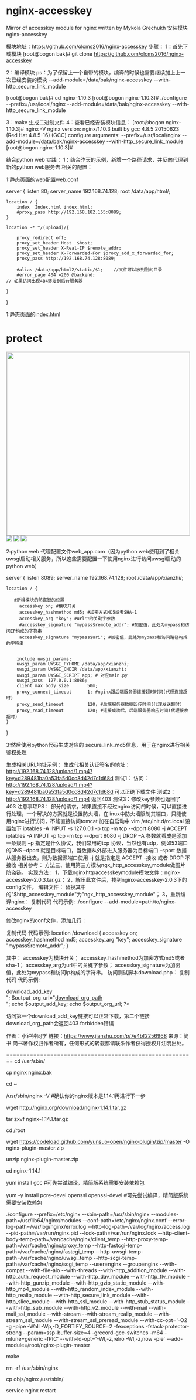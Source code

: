 # nginx-accesskey
Mirror of accesskey module for nginx written by Mykola Grechukh
安装模块nginx-accesskey

模块地址：https://github.com/olcms2016/nginx-accesskey
步骤：
1：首先下载模块
[root@bogon bak]# git clone https://github.com/olcms2016/nginx-accesskey

2：编译模块
ps：为了保留上一个自带的模块，编译的时候也需要继续加上上一次已经安装的模块
--add-module=/data/bak/nginx-accesskey --with-http_secure_link_module

[root@bogon bak]# cd nginx-1.10.3
[root@bogon nginx-1.10.3]# ./configure --prefix=/usr/local/nginx  --add-module=/data/bak/nginx-accesskey --with-http_secure_link_module

3：make 生成二进制文件
4：查看已经安装模块信息：
[root@bogon nginx-1.10.3]# nginx -V
nginx version: nginx/1.10.3
built by gcc 4.8.5 20150623 (Red Hat 4.8.5-16) (GCC) 
configure arguments: --prefix=/usr/local/nginx --add-module=/data/bak/nginx-accesskey --with-http_secure_link_module
[root@bogon nginx-1.10.3]# 

结合python web 实践：
1：结合昨天的示例，新增一个路径请求，并反向代理到新的python web服务去
相关的配置：

1:静态页面的web配置web.conf

server {
    listen 80;
    server_name 192.168.74.128;
    root /data/app/html/;
        
    location / {
        index  Index.html index.html;
        #proxy_pass http://192.168.182.155:8089;
    }
    
    location ~* ^/(upload)/{
    
        proxy_redirect off;
        proxy_set_header Host  $host;
        proxy_set_header X-Real-IP $remote_addr;
        proxy_set_header X-Forwarded-For $proxy_add_x_forwarded_for;
        proxy_pass http://192.168.74.128:8089;
        
        #alias /data/app/html2/static/$1;    //文件可以放到别的目录
        #error_page 404 =200 @backend;                                         // 如果访问出现404转发到后台服务器
        
    }
}


1:静态页面的index.html

<html>
<head>
<title>protect</title>

<head>
</body>

<h1>protect</h1>
<div style="width:500px; height: 500px; border: 1px solid #ccc;">
    <img style="width:500px; height: 500px; border: 1px solid #ccc;" src='../upload/0.jpeg'>
       
</div>


<img src='/static/001.txt'>
<img src='/upload/1.mp4'>

<img src='/static/s.png'>

</body>
</html>


2:python web 代理配置文件web_app.com（因为python web使用到了相关uwsgi启动相关服务，所以这些需要配置一下使用nginx进行访问uwsgi启动的python web）

server {
    listen 8089;
    server_name 192.168.74.128;
    root /data/app/xianzhi/;
        
    location / {

       #新增模块的防盗链的位置
         accesskey on; #模块开关
         accesskey_hashmethod md5; #加密方式MD5或者SHA-1
         accesskey_arg "key"; #url中的关键字参数
         #accesskey_signature "mypass$remote_addr"; #加密值，此处为mypass和访问IP构成的字符串
         accesskey_signature "mypass$uri"; #加密值，此处为mypass和访问路径构成的字符串
       
        
        include uwsgi_params;
        uwsgi_param UWSGI_PYHOME /data/app/xianzhi;
        uwsgi_param UWSGI_CHDIR /data/app/xianzhi;
        uwsgi_param UWSGI_SCRIPT app; # 对应main.py
        uwsgi_pass  127.0.0.1:8086;
        client_max_body_size       50m;
        proxy_connect_timeout      1; #nginx跟后端服务器连接超时时间(代理连接超时)
        proxy_send_timeout         120; #后端服务器数据回传时间(代理发送超时)
        proxy_read_timeout         120; #连接成功后，后端服务器响应时间(代理接收超时)
    }
}


3:然后使用python代码生成对应的 secure_link_md5信息，用于在nginx进行相关鉴权处理

生成相关URL地址示例：
生成代相关认证签名的地址： http://192.168.74.128/upload/1.mp4?key=d289481ba0a53fa5d0cc8d42d7c1d68d
测试1：
访问： http://192.168.74.128/upload/1.mp4?key=d289481ba0a53fa5d0cc8d42d7c1d68d
可以正确下载文件
测试2：http://192.168.74.128/upload/1.mp4 返回403
测试3：修改key参数也返回了 403
注意事项PS：
部分的请求，如果直接不经过nginx访问的时候，可以直接进行处理，一个解决的方案就是设置防火墙，在linux中防火墙限制其端口，只能使用nginx进行访问，不能直接访问tomcat
加在自启动中
vim /etc/init.d/rc.local
设置如下
iptables -A INPUT -s 127.0.0.1 -p tcp -m tcp --dport 8080 -j ACCEPT
iptables -A INPUT -p tcp -m tcp --dport 8080 -j DROP
–A 参数就看成是添加一条规则
–p 指定是什么协议，我们常用的tcp 协议，当然也有udp，例如53端口的DNS
–dport 就是目标端口，当数据从外部进入服务器为目标端口
–sport 数据从服务器出去，则为数据源端口使用
–j 就是指定是 ACCEPT -接收 或者 DROP 不接收
相关参考：
方法三、使用第三方模块ngx_http_accesskey_module做图片防盗链。
实现方法：
1，下载nginxhttpaccesskeymodule模块文件：nginx-accesskey-2.0.3.tar.gz；
2，解压此文件后，找到nginx-accesskey-2.0.3下的config文件。
编辑文件：
替换其中 的"$http_accesskey_module"为"ngx_http_accesskey_module"；
3，重新编译nginx：
复制代码 代码示例:
./configure --add-module=path/to/nginx-accesskey


修改nginx的conf文件，添加几行：

复制代码 代码示例:
location /download {
  accesskey             on;
  accesskey_hashmethod  md5;
  accesskey_arg         "key";
  accesskey_signature   "mypass$remote_addr";
  }

其中：
accesskey为模块开关；
accesskey_hashmethod为加密方式md5或者sha-1；
accesskey_arg为url中的关键字参数；
accesskey_signature为加密值，此处为mypass和访问ip构成的字符串。
访问测试脚本download.php：
复制代码 代码示例:
<?
  $ipkey= md5("mypass".$_server['remote_addr']);
  $output_add_key="<a href=http://www.xfcodes.com/download/g3200507120520lm.rar?key=".$ipkey.">download_add_key</a><br />";
  $output_org_url="<a href=http://www.xfcodes.com/download/g3200507120520lm.rar>download_org_path</a><br />";
  echo $output_add_key;
  echo $output_org_url;
?>

访问第一个download_add_key链接可以正常下载，第二个链接download_org_path会返回403 forbidden错误

作者：小钟钟同学
链接：https://www.jianshu.com/p/7e4bf2256968
来源：简书
简书著作权归作者所有，任何形式的转载都请联系作者获得授权并注明出处。


========================================================
cd /usr/sbin/

cp nginx nginx.bak

cd ~

/usr/sbin/nginx -V #确认你的nginx版本是1.14.1再进行下一步

wget http://nginx.org/download/nginx-1.14.1.tar.gz

tar zxvf nginx-1.14.1.tar.gz

cd /root

wget https://codeload.github.com/yunsuo-open/nginx-plugin/zip/master -O nginx-plugin-master.zip

unzip nginx-plugin-master.zip

cd nginx-1.14.1

yum install gcc #可先尝试编译，精简版系统需要安装依赖包

yum -y install pcre-devel openssl openssl-devel #可先尝试编译，精简版系统需要安装依赖包

./configure --prefix=/etc/nginx --sbin-path=/usr/sbin/nginx --modules-path=/usr/lib64/nginx/modules --conf-path=/etc/nginx/nginx.conf --error-log-path=/var/log/nginx/error.log --http-log-path=/var/log/nginx/access.log --pid-path=/var/run/nginx.pid --lock-path=/var/run/nginx.lock --http-client-body-temp-path=/var/cache/nginx/client_temp --http-proxy-temp-path=/var/cache/nginx/proxy_temp --http-fastcgi-temp-path=/var/cache/nginx/fastcgi_temp --http-uwsgi-temp-path=/var/cache/nginx/uwsgi_temp --http-scgi-temp-path=/var/cache/nginx/scgi_temp --user=nginx --group=nginx --with-compat --with-file-aio --with-threads --with-http_addition_module --with-http_auth_request_module --with-http_dav_module --with-http_flv_module --with-http_gunzip_module --with-http_gzip_static_module --with-http_mp4_module --with-http_random_index_module --with-http_realip_module --with-http_secure_link_module --with-http_slice_module --with-http_ssl_module --with-http_stub_status_module --with-http_sub_module --with-http_v2_module --with-mail --with-mail_ssl_module --with-stream --with-stream_realip_module --with-stream_ssl_module --with-stream_ssl_preread_module --with-cc-opt='-O2 -g -pipe -Wall -Wp,-D_FORTIFY_SOURCE=2 -fexceptions -fstack-protector-strong --param=ssp-buffer-size=4 -grecord-gcc-switches -m64 -mtune=generic -fPIC' --with-ld-opt='-Wl,-z,relro -Wl,-z,now -pie' --add-module=/root/nginx-plugin-master

make

rm -rf /usr/sbin/nginx

cp objs/nginx /usr/sbin/

service nginx restart
